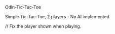 Odin-Tic-Tac-Toe

Simple Tic-Tac-Toe, 2 players - No AI implemented.

// Fix the player shown when playing.
